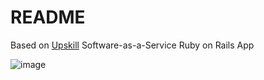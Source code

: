 # README

Based on [Upskill](http://upskillcourses.com) Software-as-a-Service Ruby on Rails App

![image](https://user-images.githubusercontent.com/60012562/151324724-ed826511-134b-4ab7-b839-2e6eb6eefd9e.png)

